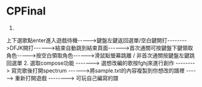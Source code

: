# CPFinal
1.
上下選歌點enter進入遊戲待機----->鍵盤左鍵返回選單/空白鍵開打-------->DFJK開打------>結束自動跳到結束頁面------>首次通關可按鍵盤下鍵領取角色----->按空白領取角色------>滑鼠點螢幕跳離 /  非首次通關按鍵盤左鍵跳回選單
2.
選取compose功能 ------->  選想改編的歌按fghj來進行創作  -------->  寫完歌後打開spectrum  ------>將sample.txt的內容複製到你想改的譜裡  ------> 重新打開遊戲  -------->  可玩自己編寫的譜
